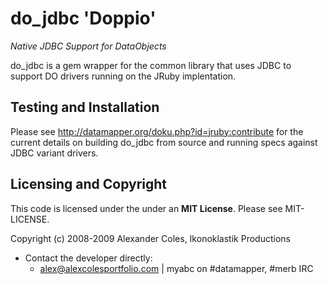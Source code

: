 do_jdbc 'Doppio'
=========================

*Native JDBC Support for DataObjects*

do_jdbc is a gem wrapper for the common library that uses JDBC to support DO
drivers running on the JRuby implentation.

Testing and Installation
------------------------

Please see <http://datamapper.org/doku.php?id=jruby:contribute> for the current
details on building do_jdbc from source and running specs against JDBC variant
drivers.

Licensing and Copyright
-----------------------

This code is licensed under the under an **MIT License**. Please see
MIT-LICENSE.

Copyright (c) 2008-2009 Alexander Coles, Ikonoklastik Productions


* Contact the developer directly:
   - <alex@alexcolesportfolio.com> | myabc on #datamapper, #merb IRC
